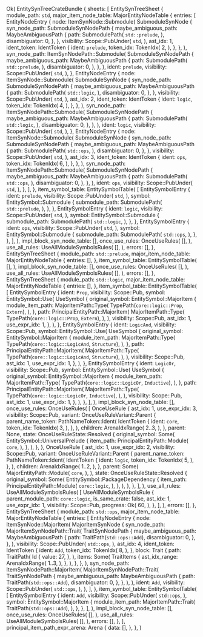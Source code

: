 Ok(
    EntitySynTreeCrateBundle {
        sheets: [
            EntitySynTreeSheet {
                module_path: `std`,
                major_item_node_table: MajorEntityNodeTable {
                    entries: [
                        EntityNodeEntry {
                            node: ItemSynNode::Submodule(
                                SubmoduleSynNode {
                                    syn_node_path: SubmoduleSynNodePath {
                                        maybe_ambiguous_path: MaybeAmbiguousPath {
                                            path: SubmodulePath(
                                                `std::prelude`,
                                            ),
                                            disambiguator: 0,
                                        },
                                    },
                                    visibility: Scope::PubUnder(
                                        `std`,
                                    ),
                                    ast_idx: 1,
                                    ident_token: IdentToken {
                                        ident: `prelude`,
                                        token_idx: TokenIdx(
                                            2,
                                        ),
                                    },
                                },
                            ),
                            syn_node_path: ItemSynNodePath::Submodule(
                                SubmoduleSynNodePath {
                                    maybe_ambiguous_path: MaybeAmbiguousPath {
                                        path: SubmodulePath(
                                            `std::prelude`,
                                        ),
                                        disambiguator: 0,
                                    },
                                },
                            ),
                            ident: `prelude`,
                            visibility: Scope::PubUnder(
                                `std`,
                            ),
                        },
                        EntityNodeEntry {
                            node: ItemSynNode::Submodule(
                                SubmoduleSynNode {
                                    syn_node_path: SubmoduleSynNodePath {
                                        maybe_ambiguous_path: MaybeAmbiguousPath {
                                            path: SubmodulePath(
                                                `std::logic`,
                                            ),
                                            disambiguator: 0,
                                        },
                                    },
                                    visibility: Scope::PubUnder(
                                        `std`,
                                    ),
                                    ast_idx: 2,
                                    ident_token: IdentToken {
                                        ident: `logic`,
                                        token_idx: TokenIdx(
                                            4,
                                        ),
                                    },
                                },
                            ),
                            syn_node_path: ItemSynNodePath::Submodule(
                                SubmoduleSynNodePath {
                                    maybe_ambiguous_path: MaybeAmbiguousPath {
                                        path: SubmodulePath(
                                            `std::logic`,
                                        ),
                                        disambiguator: 0,
                                    },
                                },
                            ),
                            ident: `logic`,
                            visibility: Scope::PubUnder(
                                `std`,
                            ),
                        },
                        EntityNodeEntry {
                            node: ItemSynNode::Submodule(
                                SubmoduleSynNode {
                                    syn_node_path: SubmoduleSynNodePath {
                                        maybe_ambiguous_path: MaybeAmbiguousPath {
                                            path: SubmodulePath(
                                                `std::ops`,
                                            ),
                                            disambiguator: 0,
                                        },
                                    },
                                    visibility: Scope::PubUnder(
                                        `std`,
                                    ),
                                    ast_idx: 3,
                                    ident_token: IdentToken {
                                        ident: `ops`,
                                        token_idx: TokenIdx(
                                            6,
                                        ),
                                    },
                                },
                            ),
                            syn_node_path: ItemSynNodePath::Submodule(
                                SubmoduleSynNodePath {
                                    maybe_ambiguous_path: MaybeAmbiguousPath {
                                        path: SubmodulePath(
                                            `std::ops`,
                                        ),
                                        disambiguator: 0,
                                    },
                                },
                            ),
                            ident: `ops`,
                            visibility: Scope::PubUnder(
                                `std`,
                            ),
                        },
                    ],
                },
                item_symbol_table: EntitySymbolTable(
                    [
                        EntitySymbolEntry {
                            ident: `prelude`,
                            visibility: Scope::PubUnder(
                                `std`,
                            ),
                            symbol: EntitySymbol::Submodule {
                                submodule_path: SubmodulePath(
                                    `std::prelude`,
                                ),
                            },
                        },
                        EntitySymbolEntry {
                            ident: `logic`,
                            visibility: Scope::PubUnder(
                                `std`,
                            ),
                            symbol: EntitySymbol::Submodule {
                                submodule_path: SubmodulePath(
                                    `std::logic`,
                                ),
                            },
                        },
                        EntitySymbolEntry {
                            ident: `ops`,
                            visibility: Scope::PubUnder(
                                `std`,
                            ),
                            symbol: EntitySymbol::Submodule {
                                submodule_path: SubmodulePath(
                                    `std::ops`,
                                ),
                            },
                        },
                    ],
                ),
                impl_block_syn_node_table: [],
                once_use_rules: OnceUseRules(
                    [],
                ),
                use_all_rules: UseAllModuleSymbolsRules(
                    [],
                ),
                errors: [],
            },
            EntitySynTreeSheet {
                module_path: `std::prelude`,
                major_item_node_table: MajorEntityNodeTable {
                    entries: [],
                },
                item_symbol_table: EntitySymbolTable(
                    [],
                ),
                impl_block_syn_node_table: [],
                once_use_rules: OnceUseRules(
                    [],
                ),
                use_all_rules: UseAllModuleSymbolsRules(
                    [],
                ),
                errors: [],
            },
            EntitySynTreeSheet {
                module_path: `std::logic`,
                major_item_node_table: MajorEntityNodeTable {
                    entries: [],
                },
                item_symbol_table: EntitySymbolTable(
                    [
                        EntitySymbolEntry {
                            ident: `Prop`,
                            visibility: Scope::Pub,
                            symbol: EntitySymbol::Use(
                                UseSymbol {
                                    original_symbol: EntitySymbol::MajorItem {
                                        module_item_path: MajorItemPath::Type(
                                            TypePath(`core::logic::Prop`, `Extern`),
                                        ),
                                    },
                                    path: PrincipalEntityPath::MajorItem(
                                        MajorItemPath::Type(
                                            TypePath(`core::logic::Prop`, `Extern`),
                                        ),
                                    ),
                                    visibility: Scope::Pub,
                                    ast_idx: 1,
                                    use_expr_idx: 1,
                                },
                            ),
                        },
                        EntitySymbolEntry {
                            ident: `LogicAnd`,
                            visibility: Scope::Pub,
                            symbol: EntitySymbol::Use(
                                UseSymbol {
                                    original_symbol: EntitySymbol::MajorItem {
                                        module_item_path: MajorItemPath::Type(
                                            TypePath(`core::logic::LogicAnd`, `Structure`),
                                        ),
                                    },
                                    path: PrincipalEntityPath::MajorItem(
                                        MajorItemPath::Type(
                                            TypePath(`core::logic::LogicAnd`, `Structure`),
                                        ),
                                    ),
                                    visibility: Scope::Pub,
                                    ast_idx: 1,
                                    use_expr_idx: 1,
                                },
                            ),
                        },
                        EntitySymbolEntry {
                            ident: `LogicOr`,
                            visibility: Scope::Pub,
                            symbol: EntitySymbol::Use(
                                UseSymbol {
                                    original_symbol: EntitySymbol::MajorItem {
                                        module_item_path: MajorItemPath::Type(
                                            TypePath(`core::logic::LogicOr`, `Inductive`),
                                        ),
                                    },
                                    path: PrincipalEntityPath::MajorItem(
                                        MajorItemPath::Type(
                                            TypePath(`core::logic::LogicOr`, `Inductive`),
                                        ),
                                    ),
                                    visibility: Scope::Pub,
                                    ast_idx: 1,
                                    use_expr_idx: 1,
                                },
                            ),
                        },
                    ],
                ),
                impl_block_syn_node_table: [],
                once_use_rules: OnceUseRules(
                    [
                        OnceUseRule {
                            ast_idx: 1,
                            use_expr_idx: 3,
                            visibility: Scope::Pub,
                            variant: OnceUseRuleVariant::Parent {
                                parent_name_token: PathNameToken::Ident(
                                    IdentToken {
                                        ident: `core`,
                                        token_idx: TokenIdx(
                                            3,
                                        ),
                                    },
                                ),
                                children: ArenaIdxRange(
                                    2..3,
                                ),
                            },
                            parent: None,
                            state: OnceUseRuleState::Resolved {
                                original_symbol: Some(
                                    EntitySymbol::UniversalPrelude {
                                        item_path: PrincipalEntityPath::Module(
                                            `core`,
                                        ),
                                    },
                                ),
                            },
                        },
                        OnceUseRule {
                            ast_idx: 1,
                            use_expr_idx: 2,
                            visibility: Scope::Pub,
                            variant: OnceUseRuleVariant::Parent {
                                parent_name_token: PathNameToken::Ident(
                                    IdentToken {
                                        ident: `logic`,
                                        token_idx: TokenIdx(
                                            5,
                                        ),
                                    },
                                ),
                                children: ArenaIdxRange(
                                    1..2,
                                ),
                            },
                            parent: Some(
                                MajorEntityPath::Module(
                                    `core`,
                                ),
                            ),
                            state: OnceUseRuleState::Resolved {
                                original_symbol: Some(
                                    EntitySymbol::PackageDependency {
                                        item_path: PrincipalEntityPath::Module(
                                            `core::logic`,
                                        ),
                                    },
                                ),
                            },
                        },
                    ],
                ),
                use_all_rules: UseAllModuleSymbolsRules(
                    [
                        UseAllModuleSymbolsRule {
                            parent_module_path: `core::logic`,
                            is_same_crate: false,
                            ast_idx: 1,
                            use_expr_idx: 1,
                            visibility: Scope::Pub,
                            progress: Ok(
                                60,
                            ),
                        },
                    ],
                ),
                errors: [],
            },
            EntitySynTreeSheet {
                module_path: `std::ops`,
                major_item_node_table: MajorEntityNodeTable {
                    entries: [
                        EntityNodeEntry {
                            node: ItemSynNode::MajorItem(
                                MajorItemSynNode {
                                    syn_node_path: MajorItemSynNodePath::Trait(
                                        TraitSynNodePath {
                                            maybe_ambiguous_path: MaybeAmbiguousPath {
                                                path: TraitPath(`std::ops::Add`),
                                                disambiguator: 0,
                                            },
                                        },
                                    ),
                                    visibility: Scope::PubUnder(
                                        `std::ops`,
                                    ),
                                    ast_idx: 4,
                                    ident_token: IdentToken {
                                        ident: `Add`,
                                        token_idx: TokenIdx(
                                            8,
                                        ),
                                    },
                                    block: Trait {
                                        path: TraitPath(
                                            Id {
                                                value: 27,
                                            },
                                        ),
                                        items: Some(
                                            TraitItems {
                                                ast_idx_range: ArenaIdxRange(
                                                    1..3,
                                                ),
                                            },
                                        ),
                                    },
                                },
                            ),
                            syn_node_path: ItemSynNodePath::MajorItem(
                                MajorItemSynNodePath::Trait(
                                    TraitSynNodePath {
                                        maybe_ambiguous_path: MaybeAmbiguousPath {
                                            path: TraitPath(`std::ops::Add`),
                                            disambiguator: 0,
                                        },
                                    },
                                ),
                            ),
                            ident: `Add`,
                            visibility: Scope::PubUnder(
                                `std::ops`,
                            ),
                        },
                    ],
                },
                item_symbol_table: EntitySymbolTable(
                    [
                        EntitySymbolEntry {
                            ident: `Add`,
                            visibility: Scope::PubUnder(
                                `std::ops`,
                            ),
                            symbol: EntitySymbol::MajorItem {
                                module_item_path: MajorItemPath::Trait(
                                    TraitPath(`std::ops::Add`),
                                ),
                            },
                        },
                    ],
                ),
                impl_block_syn_node_table: [],
                once_use_rules: OnceUseRules(
                    [],
                ),
                use_all_rules: UseAllModuleSymbolsRules(
                    [],
                ),
                errors: [],
            },
        ],
        principal_item_path_expr_arena: Arena {
            data: [],
        },
    },
)